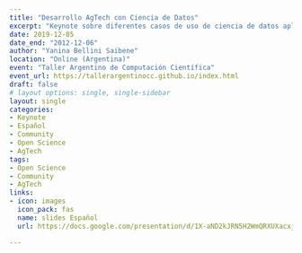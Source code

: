 ```yaml
---
title: "Desarrollo AgTech con Ciencia de Datos"
excerpt: "Keynote sobre diferentes casos de uso de ciencia de datos aplicadas al sector agropecuario y diferentes comunidades de práctica en nuestro país también dedicadas a la ciencia de datos"
date: 2019-12-05
date_end: "2012-12-06"
author: "Yanina Bellini Saibene"
location: "Online (Argentina)"
event: "Taller Argentino de Computación Científica"
event_url: https://tallerargentinocc.github.io/index.html
draft: false
# layout options: single, single-sidebar
layout: single
categories:
- Keynote
- Español
- Community
- Open Science
- AgTech
tags:
- Open Science
- Community
- AgTech
links:
- icon: images
  icon_pack: fas
  name: slides Español
  url: https://docs.google.com/presentation/d/1X-aND2kJRN5H2WmQRXUXacxj4Gy86Mg7fMyoEL_w1uE/edit?usp=sharing

---
```


